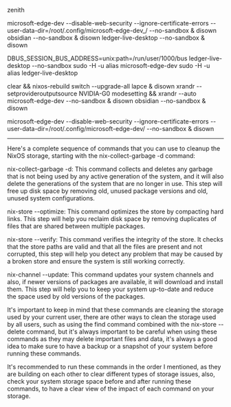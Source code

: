zenith

microsoft-edge-dev --disable-web-security --ignore-certificate-errors --user-data-dir=/root/.config/microsoft-edge-dev\_/ --no-sandbox & disown
obsidian --no-sandbox & disown
ledger-live-desktop --no-sandbox & disown

DBUS_SESSION_BUS_ADDRESS=unix:path=/run/user/1000/bus ledger-live-desktop --no-sandbox
sudo -H -u alias microsoft-edge-dev
sudo -H -u alias ledger-live-desktop

clear && nixos-rebuild switch --upgrade-all
lapce & disown
xrandr --setprovideroutputsource NVIDIA-G0 modesetting && xrandr --auto
microsoft-edge-dev --no-sandbox & disown
obsidian --no-sandbox & disown

microsoft-edge-dev --disable-web-security --ignore-certificate-errors --user-data-dir=/root/.config/microsoft-edge-dev/ --no-sandbox & disown

---

Here's a complete sequence of commands that you can use to cleanup the NixOS storage, starting with the nix-collect-garbage -d command:

nix-collect-garbage -d: This command collects and deletes any garbage that is not being used by any active generation of the system, and it will also delete the generations of the system that are no longer in use. This step will free up disk space by removing old, unused package versions and old, unused system configurations.

nix-store --optimize: This command optimizes the store by compacting hard links. This step will help you reclaim disk space by removing duplicates of files that are shared between multiple packages.

nix-store --verify: This command verifies the integrity of the store. It checks that the store paths are valid and that all the files are present and not corrupted, this step will help you detect any problem that may be caused by a broken store and ensure the system is still working correctly.

nix-channel --update: This command updates your system channels and also, if newer versions of packages are available, it will download and install them. This step will help you to keep your system up-to-date and reduce the space used by old versions of the packages.

It's important to keep in mind that these commands are cleaning the storage used by your current user, there are other ways to clean the storage used by all users, such as using the find command combined with the nix-store --delete command, but it's always important to be careful when using these commands as they may delete important files and data, it's always a good idea to make sure to have a backup or a snapshot of your system before running these commands.

It's recommended to run these commands in the order I mentioned, as they are building on each other to clear different types of storage issues, also, check your system storage space before and after running these commands, to have a clear view of the impact of each command on your storage.
